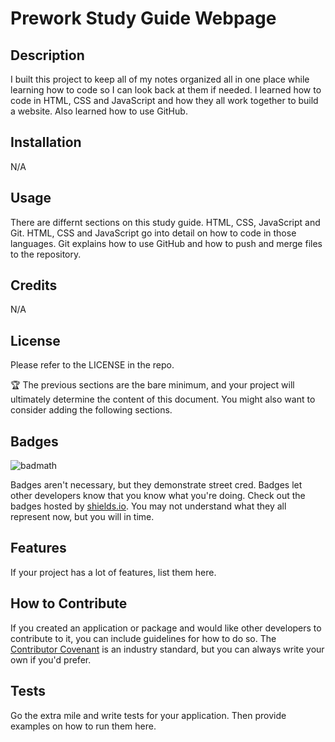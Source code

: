 # Prework Study Guide Webpage

## Description
I built this project to keep all of my notes organized all in one place while learning how to code so I can look back at them if needed. I learned how to code in HTML, CSS and JavaScript and how they all work together to build a website. Also learned how to use GitHub.

## Installation

N/A

## Usage

There are differnt sections on this study guide. HTML, CSS, JavaScript and Git. HTML, CSS and JavaScript go into detail on how to code in those languages. Git explains how to use GitHub and how to push and merge files to the repository. 

## Credits

N/A

## License

Please refer to the LICENSE in the repo.

🏆 The previous sections are the bare minimum, and your project will ultimately determine the content of this document. You might also want to consider adding the following sections.

## Badges

![badmath](https://img.shields.io/github/languages/top/nielsenjared/badmath)

Badges aren't necessary, but they demonstrate street cred. Badges let other developers know that you know what you're doing. Check out the badges hosted by [shields.io](https://shields.io/). You may not understand what they all represent now, but you will in time.

## Features

If your project has a lot of features, list them here.

## How to Contribute

If you created an application or package and would like other developers to contribute to it, you can include guidelines for how to do so. The [Contributor Covenant](https://www.contributor-covenant.org/) is an industry standard, but you can always write your own if you'd prefer.

## Tests

Go the extra mile and write tests for your application. Then provide examples on how to run them here.